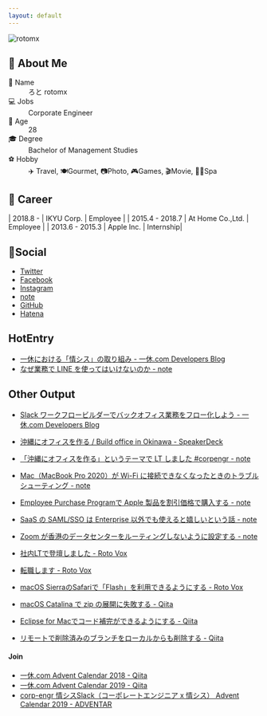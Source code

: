 ```yaml
---
layout: default
---
```


![rotomx](https://assets.st-note.com/production/uploads/images/26507044/profile_d795a66296b68ca91bff5a3db47f7ab7.png)

## 👤 About Me

<dl>
<dt>📛 Name</dt>
<dd> ろと rotomx</dd>
<dt>💻 Jobs</dt>
<dd>Corporate Engineer</dd>
<dt>👶 Age</dt>
<dd>28</dd>
<dt>🎓 Degree</dt>
<dd>Bachelor of Management Studies</dd>
<dt>⚽️ Hobby</dt>
<dd>✈️ Travel, 🍽Gourmet, 📷Photo, 🎮Games, 🎬Movie, 🧖‍♀️Spa<dd>
</dl>

## 📄 Career

| 2018.8 -        | IKYU Corp.          | Employee  |
| 2015.4 - 2018.7 | At Home Co.,Ltd.    | Employee  |
| 2013.6 - 2015.3 | Apple Inc.          | Internship|


## 📱Social

* [Twitter](https://twitter.com/rotomx)
* [Facebook](https://www.facebook.com/tawa.mkx)
* [Instagram](https://www.instagram.com/rotomx)
* [note](https://note.com/rotomx)
* [GitHub](https://github.com/rotomx)
* [Hatena](https://profile.hatena.ne.jp/rotom)

## HotEntry

* [一休における「情シス」の取り組み - 一休.com Developers Blog](https://user-first.ikyu.co.jp/entry/info-sys)
* [なぜ業務で LINE を使ってはいけないのか - note](https://note.com/rotomx/n/n2a2d719dda76)

## Other Output

* [Slack ワークフロービルダーでバックオフィス業務をフロー化しよう - 一休.com Developers Blog](https://user-first.ikyu.co.jp/entry/slack-work-flow)

* [沖縄にオフィスを作る / Build office in Okinawa - SpeakerDeck](https://speakerdeck.com/rotomx/build-office-in-okinawa)

* [「沖縄にオフィスを作る」というテーマで LT しました #corpengr - note](https://note.com/rotomx/n/n773981c831d2)
* [Mac（MacBook Pro 2020）が Wi-Fi に接続できなくなったときのトラブルシューティング - note](https://note.com/rotomx/n/n54c036e548e7)
* [Employee Purchase Programで Apple 製品を割引価格で購入する - note](https://note.com/rotomx/n/nccbbf5f442d0)
* [SaaS の SAML/SSO は Enterprise 以外でも使えると嬉しいという話 - note](https://note.com/rotomx/n/neb7e3cb8b9b7)
* [Zoom が香港のデータセンターをルーティングしないように設定する - note](https://note.com/rotomx/n/nd63cde9c02e4)

* [社内LTで登壇しました - Roto Vox](http://rotomx.hateblo.jp/entry/2018/06/28/%E7%A4%BE%E5%86%85LT%E3%81%A7%E7%99%BB%E5%A3%87%E3%81%97%E3%81%BE%E3%81%97%E3%81%9F)
* [ 転職します - Roto Vox ](http://rotomx.hateblo.jp/entry/2018/06/19/%E8%BB%A2%E8%81%B7%E3%81%97%E3%81%BE%E3%81%99)
* [ macOS SierraのSafariで「Flash」を利用できるようにする - Roto Vox](http://rotomx.hateblo.jp/entry/2016/09/22/macOS_Sierra%E3%81%AESafari%E3%81%A7%E3%80%8CFlash%E3%80%8D%E3%82%92%E5%88%A9%E7%94%A8%E3%81%A7%E3%81%8D%E3%82%8B%E3%82%88%E3%81%86%E3%81%AB%E3%81%99%E3%82%8B)


* [ macOS Catalina で zip の展開に失敗する - Qiita ](https://qiita.com/rotomx/items/e50298ca435c55f8a4af)
* [ Eclipse for Macでコード補完ができるようにする - Qiita ](https://qiita.com/rotomx/items/784211ea16760eecac83)
* [リモートで削除済みのブランチをローカルからも削除する - Qiita ](https://qiita.com/rotomx/items/2c8693c11a070c00def1)

#### Join
* [一休.com Advent Calendar 2018 - Qiita ](https://qiita.com/advent-calendar/2018/ikyu)
* [一休.com Advent Calendar 2019 - Qiita ](https://qiita.com/advent-calendar/2019/ikyu)
* [corp-engr 情シスSlack（コーポレートエンジニア x 情シス） Advent Calendar 2019 - ADVENTAR ](https://adventar.org/calendars/3995)
